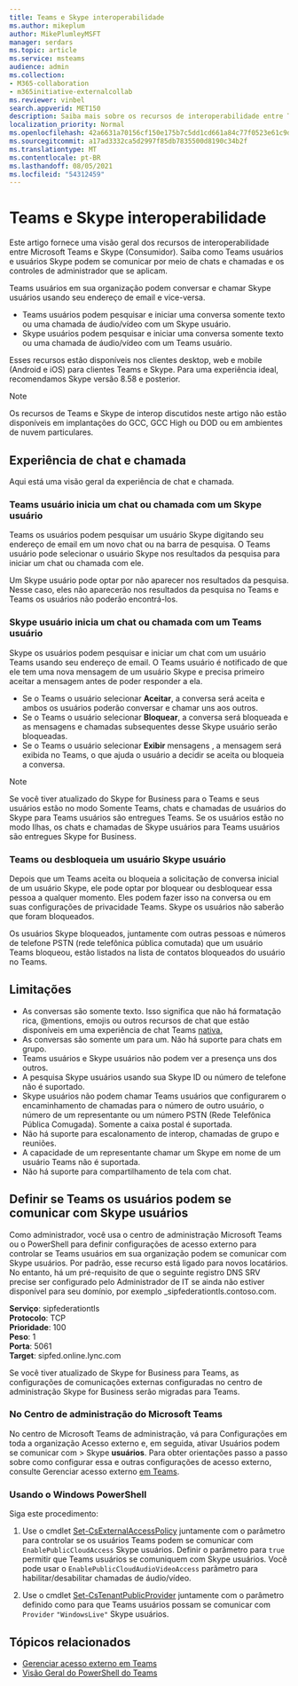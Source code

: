 ```yaml
---
title: Teams e Skype interoperabilidade
ms.author: mikeplum
author: MikePlumleyMSFT
manager: serdars
ms.topic: article
ms.service: msteams
audience: admin
ms.collection:
- M365-collaboration
- m365initiative-externalcollab
ms.reviewer: vinbel
search.appverid: MET150
description: Saiba mais sobre os recursos de interoperabilidade entre Teams usuários em sua organização e Skype (consumidor).
localization_priority: Normal
ms.openlocfilehash: 42a6631a70156cf150e175b7c5dd1cd661a84c77f0523e61c9d7b9313e4f81e7
ms.sourcegitcommit: a17ad3332ca5d2997f85db7835500d8190c34b2f
ms.translationtype: MT
ms.contentlocale: pt-BR
ms.lasthandoff: 08/05/2021
ms.locfileid: "54312459"
---
```

# <a name="teams-and-skype-interoperability"></a>Teams e Skype interoperabilidade

Este artigo fornece uma visão geral dos recursos de interoperabilidade entre Microsoft Teams e Skype (Consumidor). Saiba como Teams usuários e usuários Skype podem se comunicar por meio de chats e chamadas e os controles de administrador que se aplicam.

Teams usuários em sua organização podem conversar e chamar Skype usuários usando seu endereço de email e vice-versa.

- Teams usuários podem pesquisar e iniciar uma conversa somente texto ou uma chamada de áudio/vídeo com um Skype usuário.
- Skype usuários podem pesquisar e iniciar uma conversa somente texto ou uma chamada de áudio/vídeo com um Teams usuário.

Esses recursos estão disponíveis nos clientes desktop, web e mobile (Android e iOS) para clientes Teams e Skype. Para uma experiência ideal, recomendamos Skype versão 8.58 e posterior.

> [!NOTE]
> Os recursos de Teams e Skype de interop discutidos neste artigo não estão disponíveis em implantações do GCC, GCC High ou DOD ou em ambientes de nuvem particulares.

## <a name="chat-and-calling-experience"></a>Experiência de chat e chamada

Aqui está uma visão geral da experiência de chat e chamada.

### <a name="teams-user-starts-a-chat-or-call-with-a-skype-user"></a>Teams usuário inicia um chat ou chamada com um Skype usuário

Teams os usuários podem pesquisar um usuário Skype digitando seu endereço de email em um novo chat ou na barra de pesquisa.  O Teams usuário pode selecionar o usuário Skype nos resultados da pesquisa para iniciar um chat ou chamada com ele.

Um Skype usuário pode optar por não aparecer nos resultados da pesquisa. Nesse caso, eles não aparecerão nos resultados da pesquisa no Teams e Teams os usuários não poderão encontrá-los.

### <a name="skype-user-starts-a-chat-or-call-with-a-teams-user"></a>Skype usuário inicia um chat ou chamada com um Teams usuário

Skype os usuários podem pesquisar e iniciar um chat com um usuário Teams usando seu endereço de email. O Teams usuário é notificado de que ele tem uma nova mensagem de um usuário Skype e precisa primeiro aceitar a mensagem antes de poder responder a ela.

- Se o Teams o usuário selecionar **Aceitar**, a conversa será aceita e ambos os usuários poderão conversar e chamar uns aos outros.
- Se o Teams o usuário selecionar **Bloquear**, a conversa será bloqueada e as mensagens e chamadas subsequentes desse Skype usuário serão bloqueadas.
- Se o Teams o usuário selecionar **Exibir** mensagens , a mensagem será exibida no Teams, o que ajuda o usuário a decidir se aceita ou bloqueia a conversa.

> [!NOTE]
> Se você tiver atualizado do Skype for Business para o Teams e seus usuários estão no modo Somente Teams, chats e chamadas de usuários do Skype para Teams usuários são entregues Teams. Se os usuários estão no modo Ilhas, os chats e chamadas de Skype usuários para Teams usuários são entregues Skype for Business.

### <a name="teams-user-blocks-or-unblocks-a-skype-user"></a>Teams ou desbloqueia um usuário Skype usuário

Depois que um Teams aceita ou bloqueia a solicitação de conversa inicial de um usuário Skype, ele pode optar por bloquear ou desbloquear essa pessoa a qualquer momento. Eles podem fazer isso na conversa ou em suas configurações de privacidade Teams. Skype os usuários não saberão que foram bloqueados.

Os usuários Skype bloqueados, juntamente com outras pessoas e números de telefone PSTN (rede telefônica pública comutada) que um usuário Teams bloqueou, estão listados na lista de contatos bloqueados do usuário no Teams.

## <a name="limitations"></a>Limitações

- As conversas são somente texto. Isso significa que não há formatação rica, @mentions, emojis ou outros recursos de chat que estão disponíveis em uma experiência de chat Teams [nativa.](native-chat-for-external-users.md)
- As conversas são somente um para um. Não há suporte para chats em grupo.
- Teams usuários e Skype usuários não podem ver a presença uns dos outros.
- A pesquisa Skype usuários usando sua Skype ID ou número de telefone não é suportado.
- Skype usuários não podem chamar Teams usuários que configurarem o encaminhamento de chamadas para o número de outro usuário, o número de um representante ou um número PSTN (Rede Telefônica Pública Comugada).  Somente a caixa postal é suportada.
- Não há suporte para escalonamento de interop, chamadas de grupo e reuniões.
- A capacidade de um representante chamar um Skype em nome de um usuário Teams não é suportada.
- Não há suporte para compartilhamento de tela com chat.

## <a name="set-whether-teams-users-can-communicate-with-skype-users"></a>Definir se Teams os usuários podem se comunicar com Skype usuários

Como administrador, você usa o centro de administração Microsoft Teams ou o PowerShell para definir configurações de acesso externo para controlar se Teams usuários em sua organização podem se comunicar com Skype usuários. Por padrão, esse recurso está ligado para novos locatários. No entanto, há um pré-requisito de que o seguinte registro DNS SRV precise ser configurado pelo Administrador de IT se ainda não estiver disponível para seu domínio, por exemplo _sipfederationtls.contoso.com.  

**Serviço**: sipfederationtls<br/>
**Protocolo**: TCP<br/>
**Prioridade**: 100<br/>
**Peso**: 1<br/>
**Porta**: 5061<br/>
**Target**: sipfed.online.lync.com

Se você tiver atualizado de Skype for Business para Teams, as configurações de comunicações externas configuradas no centro de administração Skype for Business serão migradas para Teams.

### <a name="in-the-microsoft-teams-admin-center"></a>No Centro de administração do Microsoft Teams

No centro de Microsoft Teams de administração, vá para Configurações em toda a organização Acesso externo e, em seguida, ativar Usuários podem se comunicar com  >  Skype **usuários**. Para obter orientações passo a passo sobre como configurar essa e outras configurações de acesso externo, consulte Gerenciar acesso externo [em Teams](./manage-external-access.md#allow-or-block-domains).

### <a name="using-powershell"></a>Usando o Windows PowerShell

Siga este procedimento: 
1. Use o cmdlet [Set-CsExternalAccessPolicy](/powershell/module/skype/set-csexternalaccesspolicy) juntamente com o parâmetro para controlar se os usuários Teams podem se comunicar com ```EnablePublicCloudAccess``` Skype usuários. Definir o parâmetro para ```true``` permitir que Teams usuários se comuniquem com Skype usuários. Você pode usar o ```EnablePublicCloudAudioVideoAccess``` parâmetro para habilitar/desabilitar chamadas de áudio/vídeo.

2. Use o cmdlet [Set-CsTenantPublicProvider](/powershell/module/skype/Set-CsTenantPublicProvider) juntamente com o parâmetro definido como para que Teams usuários possam se comunicar com ```Provider``` ```"WindowsLive"``` Skype usuários.

## <a name="related-topics"></a>Tópicos relacionados

- [Gerenciar acesso externo em Teams](manage-external-access.md)
- [Visão Geral do PowerShell do Teams](teams-powershell-overview.md)